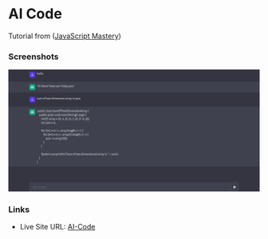 # AI Code

Tutorial from ([JavaScript Mastery](https://github.com/adrianhajdin))

### Screenshots

![](screenshot/img.jpg)

### Links

- Live Site URL: [AI-Code](https://ai-code.vercel.app/)
